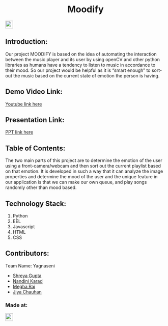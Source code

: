 

<h1 align="center">Moodify</h1>
<p align="center">
</p>

<a href="https://hack36.com"> <img src="https://cutt.ly/BuiltAtHack36" height=24px> </a>


## Introduction:
Our project MOODIFY is based on the idea of automating the interaction between the music player and its user by using openCV and other python libraries as humans have a tendency to listen to music in accordance to their mood. So our project would be helpful as it is “smart enough” to sort-out the music based on the current state of emotion the person is having.

## Demo Video Link:
  <a href="https://www.youtube.com/watch?v=WvvSdDZjGA0&t=7s">Youtube link here</a>
  
## Presentation Link:
  <a href="https://cutt.ly/H365PPT"> PPT link here </a>
  
  
## Table of Contents:
The two main parts of this project are to determine the emotion of the user using a front-camera/webcam and then sort out the current playlist based on that emotion. It is developed in such a way that it can analyze the image properties and determine the mood of the user and the unique feature in our application is that we can make our own queue, and play songs randomly other than mood based.


## Technology Stack:
  1) Python
  2) EEL
  3) Javascript
  4) HTML
  5) CSS
  

## Contributors:

Team Name: Yagnaseni

* [Shreya Gupta](https://github.com/Shreya119)
* [Nandini Karad](https://github.com/Nanzzie)
* [Megha Rai](https://github.com/megharai13)
* [Jiya Chauhan](https://github.com/Jiya76)


### Made at:
<a href="https://hack36.com"> <img src="https://cutt.ly/BuiltAtHack36" height=24px> </a>

